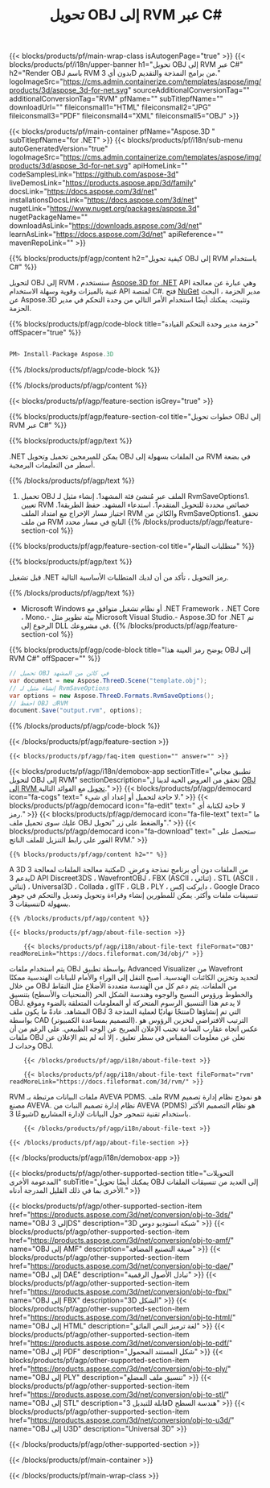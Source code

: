 ﻿---
title: تحويل OBJ إلى RVM عبر C# 
weight: 2550
url: /ar/net/conversion/obj-to-rvm/ 
description: نموذج رمز لـ OBJ إلى RVM C# C#. استخدم API رمز مثال للملفات الدُفعة OBJ إلى تحويل RVM داخل VB.NET أو Asp.NET أو أي تطبيق يستند إلى .NET.
---
{{< blocks/products/pf/main-wrap-class isAutogenPage="true" >}}
{{< blocks/products/pf/i18n/upper-banner h1="تحويل OBJ إلى RVM عبر C#" h2="Render OBJ باسم RVM بدون أي 3D من برامج النمذجة والتقديم." logoImageSrc="https://cms.admin.containerize.com/templates/aspose/img/products/3d/aspose_3d-for-net.svg" sourceAdditionalConversionTag="" additionalConversionTag="RVM" pfName="" subTitlepfName="" downloadUrl="" fileiconsmall1="HTML" fileiconsmall2="JPG" fileiconsmall3="PDF" fileiconsmall4="XML" fileiconsmall5="OBJ" >}}

{{< blocks/products/pf/main-container pfName="Aspose.3D " subTitlepfName="for .NET" >}}
{{< blocks/products/pf/i18n/sub-menu autoGeneratedVersion="true" logoImageSrc="https://cms.admin.containerize.com/templates/aspose/img/products/3d/aspose_3d-for-net.svg" apiHomeLink="" codeSamplesLink="https://github.com/aspose-3d" liveDemosLink="https://products.aspose.app/3d/family" docsLink="https://docs.aspose.com/3d/net" installationsDocsLink="https://docs.aspose.com/3d/net" nugetLink="https://www.nuget.org/packages/aspose.3d" nugetPackageName="" downloadAsLink="https://downloads.aspose.com/3d/net" learnAsLink="https://docs.aspose.com/3d/net" apiReference="" mavenRepoLink="" >}}

{{% blocks/products/pf/agp/content h2="كيفية تحويل OBJ إلى RVM باستخدام C#" %}}

 لتحويل OBJ إلى RVM ، سنستخدم
 [Aspose.3D for .NET](https://products.aspose.com/3d/net) 
 API وهي عبارة عن معالجة غنية بالميزات وقوية وسهلة الاستخدام API لمنصة C#. فتح
 [NuGet](https://www.nuget.org/packages/aspose.3d) 
 مدير الحزمة ، البحث عن
 Aspose.3D 
 وتثبيت. يمكنك أيضًا استخدام الأمر التالي من وحدة التحكم في مدير الحزمة.

{{% blocks/products/pf/agp/code-block title="حزمة مدير وحدة التحكم القيادة" offSpacer="true" %}}

```cs

PM> Install-Package Aspose.3D


```

{{% /blocks/products/pf/agp/code-block %}}

{{% /blocks/products/pf/agp/content %}}

{{< blocks/products/pf/agp/feature-section isGrey="true" >}}

{{% blocks/products/pf/agp/feature-section-col title="خطوات تحويل OBJ إلى RVM عبر C#" %}}

{{% blocks/products/pf/agp/text %}}

 .NET يمكن للمبرمجين تحميل وتحويل OBJ من الملفات بسهولة إلى RVM في بضعة أسطر من التعليمات البرمجية.

{{% /blocks/products/pf/agp/text %}}

1. تحميل OBJ الملف عبر مُنشئ فئة المشهد1. إنشاء مثيل لـ RvmSaveOptions1. تعيين RVM خصائص محددة للتحويل المتقدم1. استدعاء المشهد. حفظ الطريقة1. اجتياز مسار الإخراج مع امتداد الملف RVM والكائن من RvmSaveOptions1. تحقق من ملف RVM الناتج في مسار محدد
{{% /blocks/products/pf/agp/feature-section-col %}}

{{% blocks/products/pf/agp/feature-section-col title="متطلبات النظام" %}}

{{% blocks/products/pf/agp/text %}}

 قبل تشغيل .NET رمز التحويل ، تأكد من أن لديك المتطلبات الأساسية التالية.

{{% /blocks/products/pf/agp/text %}}

- Microsoft Windows أو نظام تشغيل متوافق مع .NET Framework ، .NET Core ، Mono.- بيئة تطوير مثل Microsoft Visual Studio.- Aspose.3D for .NET تم الرجوع إلى DLL في مشروعك.
{{% /blocks/products/pf/agp/feature-section-col %}}

{{% blocks/products/pf/agp/code-block title="يوضح رمز العينة هذا OBJ إلى RVM C#" offSpacer="" %}}

```cs
// تحميل OBJ في كائن من المشهد 
var document = new Aspose.ThreeD.Scene("template.obj");
// إنشاء مثيل لـ RvmSaveOptions 
var options = new Aspose.ThreeD.Formats.RvmSaveOptions();
// احفظ OBJ كRVM 
document.Save("output.rvm", options); 


```

{{% /blocks/products/pf/agp/code-block %}}

{{< /blocks/products/pf/agp/feature-section >}}

    {{< blocks/products/pf/agp/faq-item question="" answer="" >}}
 

<!-- aboutfile Starts -->

{{< blocks/products/pf/agp/i18n/demobox-app sectionTitle="تطبيق مجاني لتحويل OBJ إلى RVM" sectionDescription="تحقق من العروض الحية لدينا ل [OBJ إلى RVM تحويل](https://products.aspose.app/3d/conversion/obj-to-rvm) مع الفوائد التالية." >}}
        {{< blocks/products/pf/agp/democard icon="fa-cogs" text=" لا حاجة لتحميل أو إعداد أي شيء." >}}
        {{< blocks/products/pf/agp/democard icon="fa-edit" text=" لا حاجة لكتابة أي رمز." >}}
        {{< blocks/products/pf/agp/democard icon="fa-file-text" text=" ما عليك سوى تحميل ملف OBJ والضغط على زر \"تحويل\"." >}}
        {{< blocks/products/pf/agp/democard icon="fa-download" text=" ستحصل على الفور على رابط التنزيل للملف الناتج RVM." >}}

    {{% blocks/products/pf/agp/content h2="" %}}

 A 3D مكتبة معالجة الملفات لمعالجة 3D من الملفات دون أي برنامج نمذجة وعرض. يدعم 3D API Discreet3DS ، WavefrontOBJ ، FBX (ASCII ، ثنائي) ، STL (ASCII ، ثنائي) ، Universal3D ، Collada ، glTF ، GLB ، PLY ، دايركت إكس ، Google Draco تنسيقات ملفات وأكثر. يمكن للمطورين إنشاء وقراءة وتحويل وتعديل والتحكم في جوهر تنسيقات 3D بسهولة.



    {{% /blocks/products/pf/agp/content %}}

    {{< blocks/products/pf/agp/about-file-section >}}

        {{< blocks/products/pf/agp/i18n/about-file-text fileFormat="OBJ" readMoreLink="https://docs.fileformat.com/3d/obj/" >}}
يتم استخدام ملفات OBJ بواسطة تطبيق Advanced Visualizer من Wavefront لتحديد وتخزين الكائنات الهندسية. أصبح النقل إلى الوراء والأمام للبيانات الهندسية ممكنًا من خلال OBJ من الملفات. يتم دعم كل من الهندسة متعددة الأضلاع مثل النقاط والخطوط ورؤوس النسيج والوجوه وهندسة الشكل الحر (المنحنيات والأسطح) بتنسيق OBJ. لا يدعم هذا التنسيق الرسوم المتحركة أو المعلومات المتعلقة بالضوء وموقع المشاهد. عادةً ما يكون ملف OBJ منتجًا نهاديًا لعملية النمذجة 3D التي تم إنشاؤها بواسطة CAD (التصميم بمساعدة الكمبيوتر). الترتيب الافتراضي لتخزين الرؤوس هو عكس اتجاه عقارب الساعة تجنب الإعلان الصريح عن الوجه الطبيعي. على الرغم من أن ملفات OBJ تعلن عن معلومات المقياس في سطر تعليق ، إلا أنه لم يتم الإعلان عن وحدات لـ OBJ.

        {{< /blocks/products/pf/agp/i18n/about-file-text >}}

        {{< blocks/products/pf/agp/i18n/about-file-text fileFormat="rvm" readMoreLink="https://docs.fileformat.com/3d/rvm/" >}}
RVM ملفات البيانات مرتبطة بـ AVEVA PDMS. ملف RVM هو نموذج نظام إدارة تصميم مصنع AVEVA. نظام إدارة تصميم النبات من AVEVA (PDMS) هو نظام التصميم الأكثر شيوعًا 3D باستخدام تقنية تتمحور حول البيانات لإدارة المشاريع.

        {{< /blocks/products/pf/agp/i18n/about-file-text >}}

    {{< /blocks/products/pf/agp/about-file-section >}}

{{< /blocks/products/pf/agp/i18n/demobox-app >}}

<!-- aboutfile Ends -->

{{< blocks/products/pf/agp/other-supported-section title="التحويلات المدعومة الأخرى" subTitle="يمكنك أيضًا تحويل OBJ إلى العديد من تنسيقات الملفات الأخرى بما في ذلك القليل المدرجة أدناه." >}}

{{< blocks/products/pf/agp/other-supported-section-item href="https://products.aspose.com/3d/net/conversion/obj-to-3ds/" name="OBJ إلى 3DS" description="3D شبكة استوديو دوس" >}}
{{< blocks/products/pf/agp/other-supported-section-item href="https://products.aspose.com/3d/net/conversion/obj-to-amf/" name="OBJ إلى AMF" description="صيغة التصنيع المضافة" >}}
{{< blocks/products/pf/agp/other-supported-section-item href="https://products.aspose.com/3d/net/conversion/obj-to-dae/" name="OBJ إلى DAE" description="تبادل الأصول الرقمية" >}}
{{< blocks/products/pf/agp/other-supported-section-item href="https://products.aspose.com/3d/net/conversion/obj-to-fbx/" name="OBJ إلى FBX" description="3D الشكل" >}}
{{< blocks/products/pf/agp/other-supported-section-item href="https://products.aspose.com/3d/net/conversion/obj-to-html/" name="OBJ إلى HTML" description="لغة ترميز النص الفائق" >}}
{{< blocks/products/pf/agp/other-supported-section-item href="https://products.aspose.com/3d/net/conversion/obj-to-pdf/" name="OBJ إلى PDF" description="شكل المستند المحمول" >}}
{{< blocks/products/pf/agp/other-supported-section-item href="https://products.aspose.com/3d/net/conversion/obj-to-ply/" name="OBJ إلى PLY" description="تنسيق ملف المضلع" >}}
{{< blocks/products/pf/agp/other-supported-section-item href="https://products.aspose.com/3d/net/conversion/obj-to-stl/" name="OBJ إلى STL" description="قابلة للتبديل 3D هندسة السطح" >}}
{{< blocks/products/pf/agp/other-supported-section-item href="https://products.aspose.com/3d/net/conversion/obj-to-u3d/" name="OBJ إلى U3D" description="Universal 3D" >}}

{{< /blocks/products/pf/agp/other-supported-section >}}

{{< /blocks/products/pf/main-container >}}
    
{{< /blocks/products/pf/main-wrap-class >}}